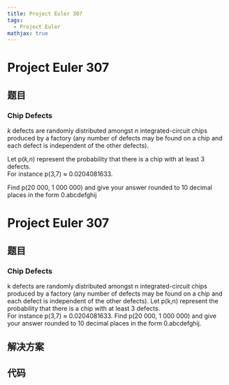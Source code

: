 ```yaml
---
title: Project Euler 307
tags:
  - Project Euler
mathjax: true
---
```

<escape><!-- more --></escape>
    
# Project Euler 307
## 题目
### Chip Defects


<var>k</var> defects are randomly distributed amongst <var>n</var> integrated-circuit chips produced by a factory (any number of defects may be found on a chip and each defect is independent of the other defects).


Let p(<var>k,n</var>) represent the probability that there is a chip with at least 3 defects.<br />
For instance p(3,7) ≈ 0.0204081633.


Find p(20 000, 1 000 000) and give your answer rounded to 10 decimal places in the form 0.abcdefghij



# Project Euler 307
## 题目
### Chip Defects

k defects are randomly distributed amongst n integrated-circuit chips produced by a factory (any number of defects may be found on a chip and each defect is independent of the other defects).
Let p(k,n) represent the probability that there is a chip with at least 3 defects.<br>For instance p(3,7) ≈ 0.0204081633.
Find p(20 000, 1 000 000) and give your answer rounded to 10 decimal places in the form 0.abcdefghij.


## 解决方案


## 代码


